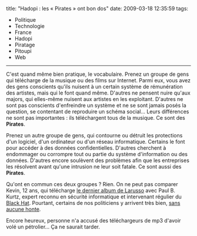 title: "Hadopi : les «&#160;Pirates&#160;» ont bon dos"
date: 2009-03-18 12:35:59
tags:
  - Politique
  - Technologie
  - France
  - Hadopi
  - Piratage
  - Pitoupi
  - Web
---

C'est quand même bien pratique, le vocabulaire. Prenez un groupe de gens qui télécharge de la musique ou des films sur Internet. Parmi eux, vous avez des gens conscients qu'ils nuisent à un certain système de rémunération des artistes, mais qui le font quand même. D'autres ne pensent nuire qu'aux majors, qui elles-même nuisent aux artistes en les exploitant. D'autres ne sont pas conscients d'enfreindre un système et ne se sont jamais posés la question, se contentant de reproduire un schéma social&#8230; Leurs différences ne sont pas importantes&nbsp;: ils téléchargent tous de la musique. Ce sont des **Pirates**.

Prenez un autre groupe de gens, qui contourne ou détruit les protections d'un logiciel, d'un ordinateur ou d'un réseau informatique. Certains le font pour accéder à des données confidentielles. D'autres cherchent à endommager ou corrompre tout ou partie du système d'information ou des données. D'autres encore soulèvent des problèmes afin que les entreprises les résolvent avant qu'une intrusion ne leur soit fatale. Ce sont aussi des **Pirates**.

Qu'ont en commun ces deux groupes&nbsp;? Rien. On ne peut pas comparer Kevin, 12 ans, qui télécharge [le dernier album de Larusso](//www.theinquirer.fr/2009/02/24/larusso-pauvre-chanteuse-victime-du-telechargement-illegal.html) avec Paul B. Kurtz, expert reconnu en sécurité informatique et intervenant régulier du [Black Hat](//www.blackhat.com/). Pourtant, certains de nos politiciens y arrivent très bien, [sans aucune honte](http://www.agoravox.fr/tribune-libre/article/fermeture-de-jaimelesartistes-fr-53163).

Encore heureux, personne n'a accusé des téléchargeurs de mp3 d'avoir volé un pétrolier&#8230; Ça ne saurait tarder.